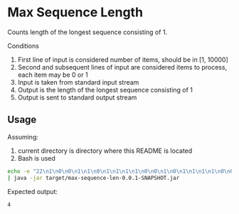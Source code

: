 # Max Sequence Length

Counts length of the longest sequence consisting of 1.

Conditions

1. First line of input is considered number of items, should be in \[1, 10000\]
1. Second and subsequent lines of input are considered items to process, each item may be 0 or 1
1. Input is taken from standard input stream
1. Output is the length of the longest sequence consisting of 1
1. Output is sent to standard output stream

## Usage

Assuming:

1. current directory is directory where this README is located
1. Bash is used

```bash
echo -e "22\n1\n0\n0\n1\n1\n0\n1\n1\n1\n1\n0\n0\n1\n0\n1\n1\n1\n1\n0\n0\n1\n1" \
| java -jar target/max-sequence-len-0.0.1-SNAPSHOT.jar
```

Expected output:

```text
4
```
